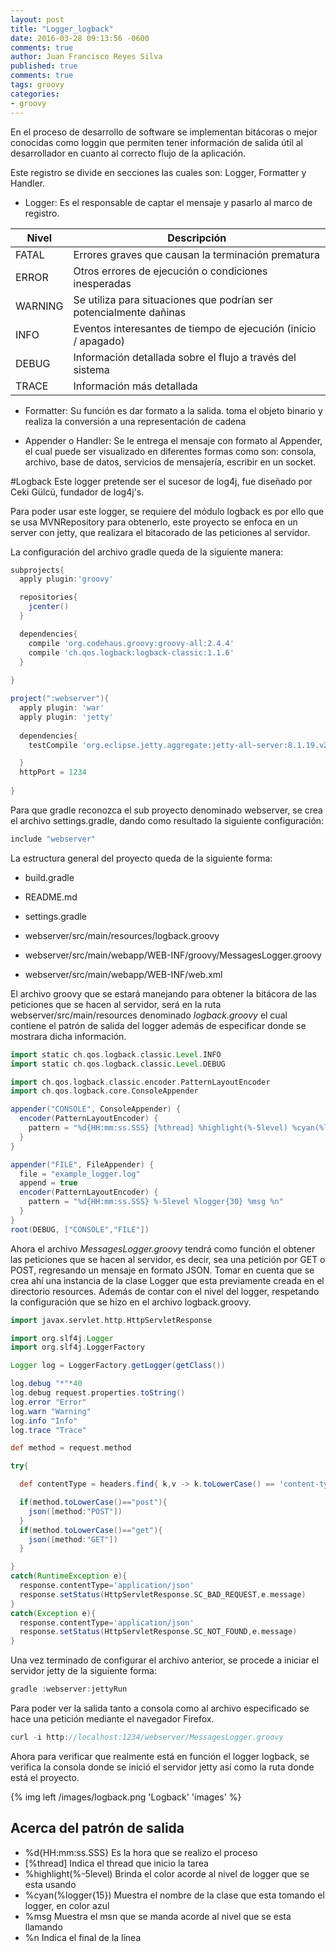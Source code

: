 ```yaml
---
layout: post
title: "Logger_logback"
date: 2016-03-28 09:13:56 -0600
comments: true
author: Juan Francisco Reyes Silva
published: true
comments: true
tags: groovy
categories:
- groovy
---
```


En el proceso de desarrollo de software se implementan bitácoras o mejor conocidas como loggin que permiten tener información de salida útil al desarrollador en cuanto al correcto flujo de la aplicación.

Este registro se divide en secciones las cuales son: Logger, Formatter y Handler.

<!-- more -->
* Logger: 
Es el responsable de captar el mensaje y pasarlo al marco de registro.

**Nivel** |	**Descripción**
  --- | ---
FATAL |	Errores graves que causan la terminación prematura 
ERROR |	Otros errores de ejecución o condiciones inesperadas
WARNING |	Se utiliza para situaciones que podrían ser potencialmente dañinas
INFO |	Eventos interesantes de tiempo de ejecución (inicio / apagado)
DEBUG |	Información detallada sobre el flujo a través del sistema
TRACE |	Información más detallada

* Formatter:
Su función es dar formato a la salida. toma el objeto binario y realiza la conversión a una representación de cadena

* Appender o Handler: 
Se le entrega el mensaje con formato al Appender, el cual puede ser visualizado en diferentes formas como son: consola, archivo, base de datos, servicios de mensajería, escribir en un socket.

#Logback
Este logger pretende ser el sucesor de log4j, fue diseñado por Ceki Gülcü, fundador de log4j's. 

Para poder usar este logger, se requiere del módulo logback es por ello que se usa MVNRepository para obtenerlo, este proyecto se enfoca en un server con jetty, que realizara el bitacorado de las peticiones al servidor.

La configuración del archivo gradle queda de la siguiente manera:
``` groovy
subprojects{
  apply plugin:'groovy'

  repositories{
    jcenter()
  }

  dependencies{
  	compile 'org.codehaus.groovy:groovy-all:2.4.4'
    compile 'ch.qos.logback:logback-classic:1.1.6'
  }  
  
}

project(":webserver"){
  apply plugin: 'war'
  apply plugin: 'jetty'
  
  dependencies{
    testCompile 'org.eclipse.jetty.aggregate:jetty-all-server:8.1.19.v20160209'

  }
  httpPort = 1234
  
}
```

Para que gradle reconozca el sub proyecto denominado webserver, se crea el archivo settings.gradle, dando como resultado la siguiente configuración:
``` groovy
include "webserver"
```

La estructura general del proyecto queda de la siguiente forma:

* build.gradle

* README.md

* settings.gradle

* webserver/src/main/resources/logback.groovy

* webserver/src/main/webapp/WEB-INF/groovy/MessagesLogger.groovy

* webserver/src/main/webapp/WEB-INF/web.xml

El archivo groovy que se estará manejando para obtener la bitácora de las peticiones que se hacen al servidor, será en la ruta webserver/src/main/resources denominado _logback.groovy_ el cual contiene el patrón de salida del logger además de especificar donde se mostrara dicha información.

``` groovy
import static ch.qos.logback.classic.Level.INFO
import static ch.qos.logback.classic.Level.DEBUG

import ch.qos.logback.classic.encoder.PatternLayoutEncoder
import ch.qos.logback.core.ConsoleAppender

appender("CONSOLE", ConsoleAppender) {
  encoder(PatternLayoutEncoder) {
    pattern = "%d{HH:mm:ss.SSS} [%thread] %highlight(%-5level) %cyan(%logger{15}) - %msg %n"
  }
}

appender("FILE", FileAppender) {
  file = "example_logger.log"
  append = true
  encoder(PatternLayoutEncoder) {
    pattern = "%d{HH:mm:ss.SSS} %-5level %logger{30} %msg %n"
  }
}
root(DEBUG, ["CONSOLE","FILE"])
``` 


Ahora el archivo _MessagesLogger.groovy_ tendrá como función el obtener las peticiones que se hacen al servidor, es decir, sea una petición por GET o POST, regresando un mensaje en formato JSON. Tomar en cuenta que se crea ahí una instancia de la clase Logger que esta previamente creada en el directorio resources. Además de contar con el nivel del logger, respetando la configuración que se hizo en el archivo logback.groovy.

``` groovy
import javax.servlet.http.HttpServletResponse

import org.slf4j.Logger
import org.slf4j.LoggerFactory

Logger log = LoggerFactory.getLogger(getClass())

log.debug "*"*40
log.debug request.properties.toString()
log.error "Error"
log.warn "Warning"
log.info "Info"
log.trace "Trace"

def method = request.method

try{

  def contentType = headers.find{ k,v -> k.toLowerCase() == 'content-type' }?.value

  if(method.toLowerCase()=="post"){
    json([method:"POST"])
  }
  if(method.toLowerCase()=="get"){
    json([method:"GET"])
  }

}
catch(RuntimeException e){
  response.contentType='application/json'
  response.setStatus(HttpServletResponse.SC_BAD_REQUEST,e.message)
}
catch(Exception e){
  response.contentType='application/json'
  response.setStatus(HttpServletResponse.SC_NOT_FOUND,e.message)
}
``` 

Una vez terminado de configurar el archivo anterior, se procede a iniciar el servidor jetty de la siguiente forma:

``` groovy 
gradle :webserver:jettyRun
``` 

Para poder ver la salida tanto a consola como al archivo especificado se hace una petición mediante el navegador Firefox.

``` groovy
curl -i http://localhost:1234/webserver/MessagesLogger.groovy 
``` 

Ahora para verificar que realmente está en función el logger logback, se verifica la consola donde se inició el servidor jetty así como la ruta donde está el proyecto.

{% img left /images/logback.png 'Logback' 'images' %}

## Acerca del patrón de salida
* %d{HH:mm:ss.SSS} Es la hora que se realizo el proceso
* [%thread] Indica el thread que inicio la tarea
* %highlight(%-5level) Brinda el color acorde al nivel de logger que se esta usando
* %cyan(%logger{15}) Muestra el nombre de la clase que esta tomando el logger, en color azul
* %msg Muestra el msn que se manda acorde al nivel que se esta llamando
* %n Indica el final de la línea 

